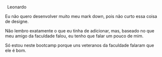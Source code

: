 ﻿` `Leonardo

Eu não quero desenvolver muito meu mark down, pois não curto essa coisa de designe.

Não lembro exatamente o que eu tinha de adicionar, mas, baseado no que meu amigo da faculdade falou, eu tenho que falar um pouco de mim.

Só estou neste bootcamp porque uns veteranos da faculdade falaram que ele é bom.
